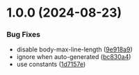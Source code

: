 # 1.0.0 (2024-08-23)


### Bug Fixes

* disable body-max-line-length ([9e918a9](https://github.com/NakoBase/nakobase-template-sync/commit/9e918a97c5e7a2d8af86da24cc0e43400de8fb2e))
* ignore when auto-generated ([bc830a4](https://github.com/NakoBase/nakobase-template-sync/commit/bc830a4bb6ffcdfecd5cba02485e8a8c359e6a4d))
* use constants ([1d7157e](https://github.com/NakoBase/nakobase-template-sync/commit/1d7157e7f8d0c02469d19503618fe65f67be4cd2))

